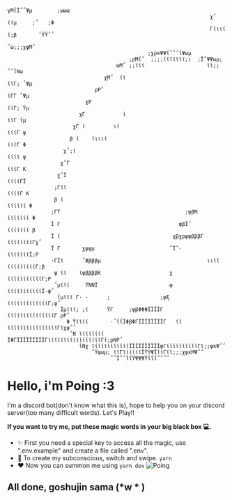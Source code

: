                                                                        γΜΐΪ΅΅Ψμ        ;ωωω     
                                                                     χ΅      ίίμ     ;΅   ;Φ    
                                                                     Γίιιί  ί;β       ΅ΫΫ΅΅     
                                                                     ΅ώ;;;χφΜ΅                  
                                                 ;χρκΨΨΐ΅΅΅ΐΨωμ                                 
                                           ;ρΜΐ΅  ;;;;ίϊϊϊϊϊϊ;ι  ;Ϊ΅ΨΨωμ;                       
                                       ωΜ΅ ;;ίϊί                    ϊϊ;; ΅΅ΐΝω                  
                                   χΜ΅  ίϊ                                ίϊΓ; ΅Ψμ              
                                ρΡ΅                                           ίΓΓ ΅Ψμ           
                             χΡ                                                 ίίΓ; Ϋμ         
                           χΓ            ί                                         ίϊΓ ΐμ       
                         χΓ ί         ιί                                            ίίίΓ ψ      
                        β ί    ίιιιί                                                 ίίίΓ Φ     
                      χ΅;ί                                                            ίίίϊ ψ    
                     χ΅Γ                                                               ίίίΓ Κ   
                    χ΅Ϊ                                                                ίίίίΓΪ   
                   ;Γίϊ                                                                ίίίίΓ Κ  
                   β ί                                                                ίίίίίί Φ  
                  ;ΓΤ                                        ;ψβΜ                    ίίίίίίί Φ  
                  Ϊ Γ                                      φβΪ΅                      ίίίίίίί β  
                  Ϊ ϊ                                    χβχρψψβββΓ                ίίίίίίίίΓχ΅  
                  Ϊ Γ       χψψμ                        ΅Ϊ΅·                       ίϊίίίίίΪ;Ρ   
                  ·ΓΪϊ      ΅Φβββμ                                  ιιίί        ίίίίίίίίίΓ;β    
                   ψ ίί    ίψββββΚ                      χ                    ίίίίίίίίίίίΓ;Ρ     
                   ΅μϊϊί     ΫΝΝΪ                       φ                  ίίίίϊίίίίίίΪ·φ΅      
                    ΐμϊϊϊ Γ· ·      ;                ;φξ               ίίίίίίίίίίίίίΓ;φ΅        
                     Ϊμϊίί; ;ί      ΫΓ     ;ψβΦΦΦΪΪΪΪΓ            ίίίίίίίίίίίίίίίΓ ρΡ΅          
                       Φ Ϋϊϊίί       ·΅ΐΐΪΦβΦΓΪΪΪΪΪΪΪΪΓ   ίί ίίίίίϊίίίίίίίίίίΓϊχψ΅΅             
                        ΅Ν ϊίϊίίίίί       ΪΦΓΪΪΪΪΪΪΪΪΪΓίίϊίίϊίίίίίίίίίίίΓϊ;ρΝΡ΅                 
                           ΐΝχ ϊίίίϊίίίίίίίΪΪΪΪΪΪΪΪΪΪφΓίίίίίίίίίίΓϊ;;φκΨ΅΅                      
                               ΅Ϋψωμ; ϊϊΓϊίίίίϊΪΫΫΨΪΐίΓϊϊ;;;χφκΜΨ΅΅                             
                                     ΅΅Ϊ΅΅ΐΐΫΨΨΨΫΐΐΐ΅΅΅΅                                        


# Hello, i'm Poing :3

I'm a discord bot(don't know what this is), hope to help you on your discord server(too many difficult words). Let's Play!!

**If you want to try me, put these magic words in your big black box 💻.**

- ✨ First you need a special key to access all the magic, use ".env.example" and create a file called ".env".
- 🧙 To create my subconscious, switch and swipe. ```yarn```
- ❤ Now you can summon me using ```yarn dev``` ![Poing](https://static.ragnaplace.com/db/npc/gif/1002.gif)

## All done, goshujin sama (*w * )
